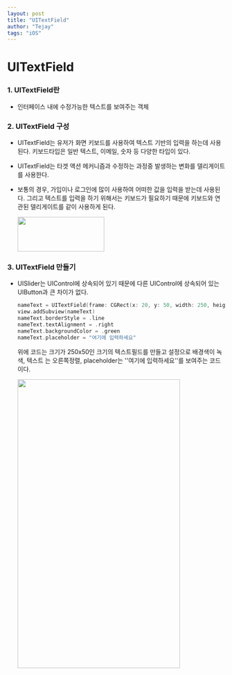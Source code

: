 ```yaml
---
layout: post
title: "UITextField"
author: "Tejay"
tags: "iOS"
---
```


# UITextField

### 1. UITextField란

- 인터페이스 내에 수정가능한 텍스트를 보여주는 객체



### 2. UITextField 구성

- UITextField는 유저가 화면 키보드를 사용하여 텍스트 기반의 입력을 하는데 사용된다. 키보드타입은 일반 텍스트, 이메일, 숫자 등 다양한 타입이 있다.
- UITextField는 타겟 액션 메커니즘과 수정하는 과정중 발생하는 변화를 델리게이트 를 사용한다.
- 보통의 경우, 가입이나 로그인에 많이 사용하여 어떠한 값을 입력을 받는데 사용된다. 그리고 텍스트를 입력을 하기 위해서는 키보드가 필요하기 때문에 키보드와 연관된 델리게이트를 같이 사용하게 된다.


  <img src="https://simajune.github.io/img/posting/UITextField1.png" width="200px" height="80px"/>

### 3. UITextField 만들기

- UISlider는 UIControl에 상속되어 있기 때문에 다른 UIControl에 상속되어 있는 UIButton과 큰 차이가 없다.

  ```swift
  nameText = UITextField(frame: CGRect(x: 20, y: 50, width: 250, height: 50))
  view.addSubview(nameText)
  nameText.borderStyle = .line
  nameText.textAlignment = .right
  nameText.backgroundColor = .green
  nameText.placeholder = "여기에 입력하세요"
  ```

  위에 코드는 크기가 250x50인 크기의 텍스트필드를 만들고 설정으로 배경색이 녹색, 텍스트 는 오른쪽정렬, placeholder는 ''여기에 입력하세요''를 보여주는 코드이다.

  <img src="https://simajune.github.io/img/posting/UITextField2.png" width="375px" height="667px"/>
